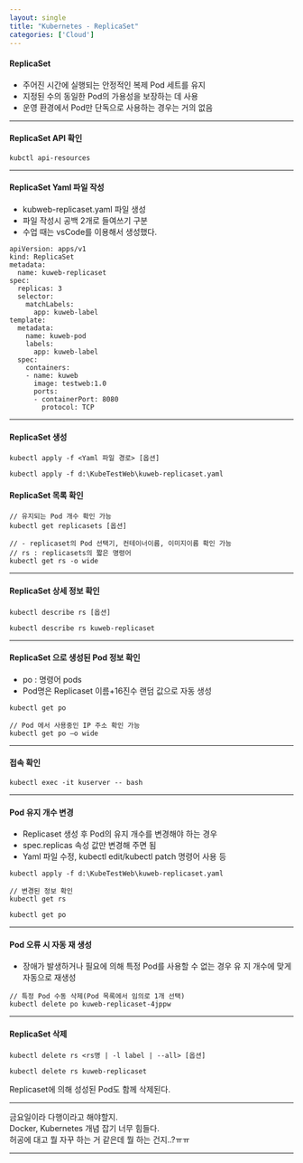 ```yaml
---
layout: single
title: "Kubernetes - ReplicaSet"
categories: ['Cloud']
---
```


#### ReplicaSet
* 주어진 시간에 실행되는 안정적인 복제 Pod 세트를 유지
* 지정된 수의 동일한 Pod의 가용성을 보장하는 데 사용
* 운영 환경에서 Pod만 단독으로 사용하는 경우는 거의 없음

***

#### ReplicaSet API 확인
```
kubctl api-resources
```   
   

***

#### ReplicaSet Yaml 파일 작성
* kubweb-replicaset.yaml 파일 생성
* 파일 작성시 공백 2개로 들여쓰기 구분
* 수업 때는 vsCode를 이용해서 생성했다.
   
```
apiVersion: apps/v1
kind: ReplicaSet
metadata:
  name: kuweb-replicaset
spec:
  replicas: 3
  selector:
    matchLabels:
      app: kuweb-label
template:
  metadata:
    name: kuweb-pod
    labels:
      app: kuweb-label
  spec: 
    containers:
    - name: kuweb
      image: testweb:1.0
      ports:
      - containerPort: 8080
        protocol: TCP
```   

***

#### ReplicaSet 생성
```
kubectl apply -f <Yaml 파일 경로> [옵션]

kubectl apply -f d:\KubeTestWeb\kuweb-replicaset.yaml
```   
   
#### ReplicaSet 목록 확인
```
// 유지되는 Pod 개수 확인 가능
kubectl get replicasets [옵션]

// - replicaset의 Pod 선택기, 컨테이너이름, 이미지이름 확인 가능
// rs : replicasets의 짧은 명령어
kubectl get rs -o wide
```
   
***

#### ReplicaSet 상세 정보 확인
```
kubectl describe rs [옵션]

kubectl describe rs kuweb-replicaset
```   
   
***

#### ReplicaSet 으로 생성된 Pod 정보 확인
* po : 명령어 pods
* Pod명은 Replicaset 이름+16진수 랜덤 값으로 자동 생성
   
```
kubectl get po

// Pod 에서 사용중인 IP 주소 확인 가능
kubectl get po –o wide
```   

***

#### 접속 확인
```
kubectl exec -it kuserver -- bash
```   
   
***

####  Pod 유지 개수 변경
* Replicaset 생성 후 Pod의 유지 개수를 변경해야 하는 경우
* spec.replicas 속성 값만 변경해 주면 됨
* Yaml 파일 수정, kubectl edit/kubectl patch 명령어 사용 등
   
```
kubectl apply -f d:\KubeTestWeb\kuweb-replicaset.yaml

// 변경된 정보 확인
kubectl get rs

kubectl get po
```
   
***
   
#### Pod 오류 시 자동 재 생성
* 장애가 발생하거나 필요에 의해 특정 Pod를 사용할 수 없는 경우 유 지 개수에 맞게 자동으로 재생성
   
```
// 특정 Pod 수동 삭제(Pod 목록에서 임의로 1개 선택)
kubectl delete po kuweb-replicaset-4jppw
```
   
***

#### ReplicaSet 삭제
```
kubectl delete rs <rs명 | -l label | --all> [옵션]

kubectl delete rs kuweb-replicaset
```
   
Replicaset에 의해 성성된 Pod도 함께 삭제된다.
   
***

금요일이라 다행이라고 해야할지.   
Docker, Kubernetes 개념 잡기 너무 힘들다.   
허공에 대고 뭘 자꾸 하는 거 같은데 뭘 하는 건지..?ㅠㅠ   
   
***



